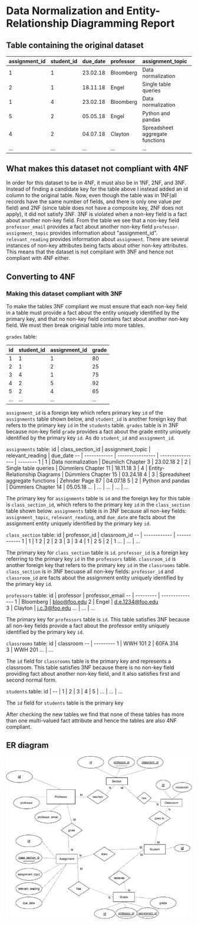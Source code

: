 # Data Normalization and Entity-Relationship Diagramming Report

## Table containing the original dataset
| assignment_id | student_id | due_date | professor | assignment_topic                | classroom | grade | relevant_reading    | professor_email  |
| :------------ | :--------- | :------- | :-------- | :------------------------------ | :-------- | :---- | :------------------ | :--------------- |
| 1             | 1          | 23.02.18 | Bloomberg | Data normalization              | WWH 101   | 80    | Deumlich Chapter 3  | bloo@foo.edu     |
| 2             | 1          | 18.11.18 | Engel     | Single table queries            | 60FA 314  | 25    | Dümmlers Chapter 11 | d.e.1234@foo.edu |
| 1             | 4          | 23.02.18 | Bloomberg | Data normalization              | WWH 101   | 75    | Deumlich Chapter 3  | bloo@foo.edu     |
| 5             | 2          | 05.05.18 | Engel     | Python and pandas               | 60FA 314  | 92    | Dümmlers Chapter 14 | d.e.1234@foo.edu |
| 4             | 2          | 04.07.18 | Clayton   | Spreadsheet aggregate functions | WWH 201   | 65    | Zehnder Page 87     | j.c.3@foo.edu    |
| ...           | ...        | ...      | ...       | ...                             | ...       | ...   | ...                 | ...              |

## What makes this dataset not compliant with 4NF
In order for this dataset to be in 4NF, it must also be in 1NF, 2NF, and 3NF. Instead of finding a candidate key for the table above I instead added an id column to the original table. Now, even though the table was in 1NF(all records have the same number of fields, and there is only one value per field) and 2NF (since table does not have a composite key, 2NF does not apply), it did not satisfy 3NF.
3NF is violated when a non-key field is a fact about another non-key field. From the table we see that a non-key field `professor_email` provides a fact about another non-key field `professor`. `assignment_topic` provides information about "assignment_id". `relevant_reading` provides information about `assignment`. There are several instances of non-key attributes being facts about other non-key attributes. This means that the dataset is not compliant with 3NF and hence not compliant with 4NF either.

## Converting to 4NF

### Making this dataset compliant with 3NF
To make the tables 3NF compliant we must ensure that each non-key field in a table must provide a fact about the entity uniquely identified by the primary key, and that no non-key field contains fact about another non-key field. We must then break originial table into more tables.

`grades` table:

id| student_id | assignment_id | grade
--| -----------| ------------- | -----
1 |1  | 1             | 80
2 | 1  | 2             | 25
3 |4  | 1             | 75
4 |2  | 5             | 92
5  | 2 |  4             | 65
... | ... | ... | ...

 `assignment_id` is a foreign key which refers primary key `id` of the `assignments` table shown below, and `student_id` is another foreign key that refers to the primary key `id` in the `students` table. `grades` table is in 3NF because non-key field `grade` provides a fact about the grade entity uniquely identified by the primary key `id`. As do `student_id` and `assignment_id`.


`assignments` table:
id | class_section_id | assignment_topic | relevant_reading | due_date
-- | ------------ | ---------------- | ---------------- | --------
1 | 1 | Data normalization | Deumlich Chapter 3 | 23.02.18
2 | 2 | Single table queries | Dümmlers Chapter 11 | 18.11.18
3 | 4 | Entity-Relationship Diagrams | Dümmlers Chapter 15 | 03.24.18
4 | 3 | Spreadsheet aggregate functions | Zehnder Page 87 | 04.07.18
5 | 2 | Python and pandas | Dümmlers Chapter 14 | 05.05.18
... | ... | ... | ... | ...

The primary key for `assignments` table is `id` and the foreign key for this table is
`class_section_id`, which refers to the primary key `id` in the `class_section` table shown below. `assignments` table is in 3NF because all non-key fields: `assignment_topic`, `relevant_reading`, and `due_date` are facts about the assignment entity uniquely identified by the primary key `id`.

`class_section` table:
id | professor_id | classroom_id
-- | ------------ | ------------
1 | 1 | 1
2 | 2 | 2
3 | 3 | 3
4 | 1 | 2
5 | 2 | 1
... | ... | ...

The primary key for `class_section` table is `id`. `professor_id` is a foreign key referring to the primary key `id` in the `professors` table. `classroom_id` is another foreign key that refers to the primary key `id` in the `classrooms` table. `class_section` is in 3NF becuase all non-key fields: `professor_id` and `classroom_id` are facts about the assignment entity uniquely identified by the primary key `id`.


 `professors` table:
id | professor | professor_email
-- | --------- | --------------- 
1 | Bloomberg | bloo@foo.edu 
2 | Engel | d.e.1234@foo.edu 	
3 | Clayton | j.c.3@foo.edu 
... | ... | ... 

The primary key for `professors` table is `id`. This table satisfies 3NF because all non-key fields provide a fact about the professor entity uniquely identified by the primary key `id`.

 `classrooms` table:
id | classroom
-- | ---------
1 | WWH 101
2 | 60FA 314	
3 | WWH 201
... | ...

The `id` field for `classrooms` table is the primary key and represents a classroom. This table satisfies 3NF because there is no non-key field providing fact about another non-key field, and it also satisfies first and second normal form.  

`students` table:
id | 
-- | 
1 | 
2 | 
3 | 
4 | 
5 | 
... | ... | ...

The `id` field for `students` table is the primary key 

After checking the new tables we find that none of these tables has more than one multi-valued fact attribute and hence the tables are also 4NF compliant.

## ER diagram 
![4NF ER diagram](./images/4NF.png)







